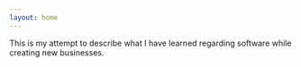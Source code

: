 ```yaml
---
layout: home
---
```


This is my attempt to describe what I have learned regarding software while creating new businesses.
